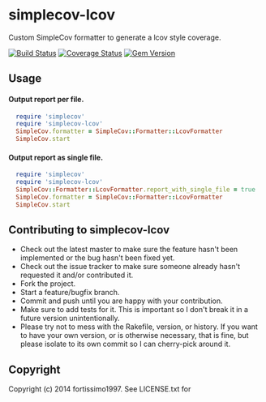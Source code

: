 # simplecov-lcov

Custom SimpleCov formatter to generate a lcov style coverage.

[![Build Status](https://travis-ci.org/fortissimo1997/simplecov-lcov.svg?branch=master)](https://travis-ci.org/fortissimo1997/simplecov-lcov)
[![Coverage Status](https://img.shields.io/coveralls/fortissimo1997/simplecov-lcov.svg)](https://coveralls.io/r/fortissimo1997/simplecov-lcov)
[![Gem Version](https://badge.fury.io/rb/simplecov-lcov.svg)](http://badge.fury.io/rb/simplecov-lcov)

## Usage

#### Output report per file.

```Ruby
  require 'simplecov'
  require 'simplecov-lcov'
  SimpleCov.formatter = SimpleCov::Formatter::LcovFormatter
  SimpleCov.start
```

#### Output report as single file.

```Ruby
  require 'simplecov'
  require 'simplecov-lcov'
  SimpleCov::Formatter::LcovFormatter.report_with_single_file = true
  SimpleCov.formatter = SimpleCov::Formatter::LcovFormatter
  SimpleCov.start
```

## Contributing to simplecov-lcov

* Check out the latest master to make sure the feature hasn't been implemented or the bug hasn't been fixed yet.
* Check out the issue tracker to make sure someone already hasn't requested it and/or contributed it.
* Fork the project.
* Start a feature/bugfix branch.
* Commit and push until you are happy with your contribution.
* Make sure to add tests for it. This is important so I don't break it in a future version unintentionally.
* Please try not to mess with the Rakefile, version, or history. If you want to have your own version, or is otherwise necessary, that is fine, but please isolate to its own commit so I can cherry-pick around it.

## Copyright

Copyright (c) 2014 fortissimo1997. See LICENSE.txt for
